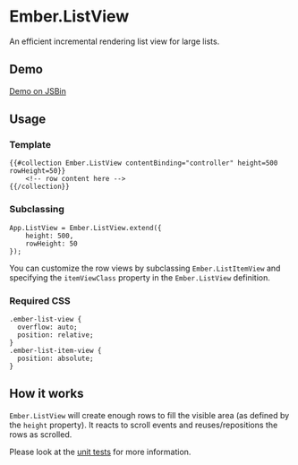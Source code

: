# Ember.ListView

An efficient incremental rendering list view for large lists.


## Demo

[Demo on JSBin](http://jsbin.com/igawaq/23/)


## Usage

### Template

```
{{#collection Ember.ListView contentBinding="controller" height=500 rowHeight=50}}
	<!-- row content here -->
{{/collection}}
```

### Subclassing

```
App.ListView = Ember.ListView.extend({
	height: 500,
	rowHeight: 50
});
```

You can customize the row views by subclassing `Ember.ListItemView` and specifying the `itemViewClass` property in the `Ember.ListView` definition.

### Required CSS

```
.ember-list-view {
  overflow: auto;
  position: relative;
}
.ember-list-item-view {
  position: absolute;
}
```

## How it works

`Ember.ListView` will create enough rows to fill the visible area (as defined by the `height` property). It reacts to scroll events and reuses/repositions the rows as scrolled.

Please look at the [unit tests](https://github.com/emberjs/list-view/blob/master/packages/list-view/tests/list_view_test.js) for more information.